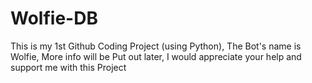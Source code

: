 # Wolfie-DB
This is my 1st Github Coding Project (using Python),
 The Bot's name is Wolfie,
 More info will be Put out later,
 I would appreciate your help and support me with this Project
